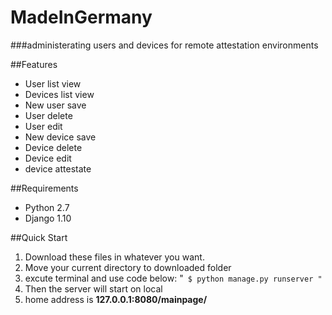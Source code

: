 MadeInGermany
================
###administerating users and devices for remote attestation environments

##Features
+ User list view
+ Devices list view
+ New user save
+ User delete
+ User edit
+ New device save
+ Device delete
+ Device edit
+ device attestate

##Requirements
+ Python 2.7
+ Django 1.10

##Quick Start
1. Download these files in whatever you want.
2. Move your current directory to downloaded folder
3. excute terminal and use code below:
"`
$ python manage.py runserver
"`
4. Then the server will start on local
5. home address is **127.0.0.1:8080/mainpage/**